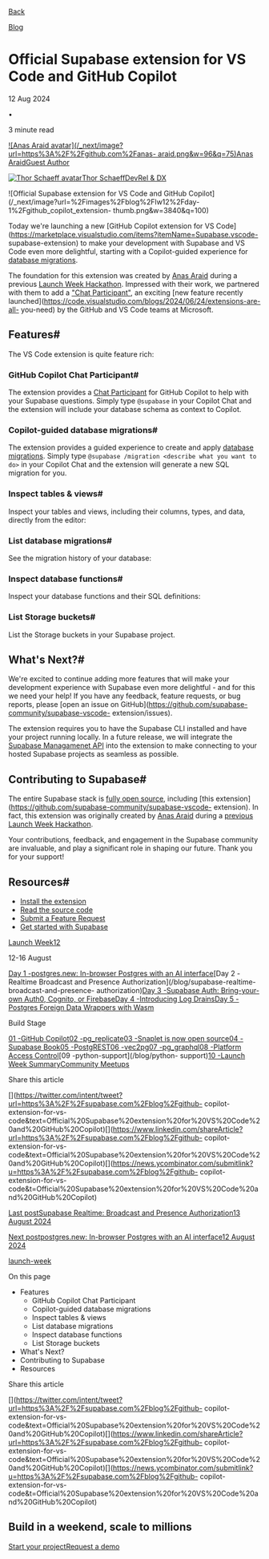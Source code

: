 [Back](/blog)

[Blog](/blog)

# Official Supabase extension for VS Code and GitHub Copilot

12 Aug 2024

•

3 minute read

[![Anas Araid avatar](/_next/image?url=https%3A%2F%2Fgithub.com%2Fanas-
araid.png&w=96&q=75)Anas AraidGuest Author](https://github.com/anas-araid)

[![Thor Schaeff
avatar](/_next/image?url=https%3A%2F%2Fgithub.com%2Fthorwebdev.png&w=96&q=75)Thor
SchaeffDevRel & DX](https://twitter.com/thorwebdev)

![Official Supabase extension for VS Code and GitHub
Copilot](/_next/image?url=%2Fimages%2Fblog%2Flw12%2Fday-1%2Fgithub_copilot_extension-
thumb.png&w=3840&q=100)

Today we're launching a new [GitHub Copilot extension for VS
Code](https://marketplace.visualstudio.com/items?itemName=Supabase.vscode-
supabase-extension) to make your development with Supabase and VS Code even
more delightful, starting with a Copilot-guided experience for [database
migrations](/docs/guides/cli/local-development#database-migrations).

The foundation for this extension was created by [Anas
Araid](https://github.com/anas-araid) during a previous [Launch Week
Hackathon](https://twitter.com/anas_araid/status/1736641409094988033).
Impressed with their work, we partnered with them to add a ["Chat
Participant"](https://code.visualstudio.com/api/extension-guides/chat), an
exciting [new feature recently
launched](https://code.visualstudio.com/blogs/2024/06/24/extensions-are-all-
you-need) by the GitHub and VS Code teams at Microsoft.

## Features#

The VS Code extension is quite feature rich:

### GitHub Copilot Chat Participant#

The extension provides a [Chat
Participant](https://code.visualstudio.com/api/extension-guides/chat) for
GitHub Copilot to help with your Supabase questions. Simply type `@supabase`
in your Copilot Chat and the extension will include your database schema as
context to Copilot.

### Copilot-guided database migrations#

The extension provides a guided experience to create and apply [database
migrations](/docs/guides/cli/local-development#database-migrations). Simply
type `@supabase /migration <describe what you want to do>` in your Copilot
Chat and the extension will generate a new SQL migration for you.

### Inspect tables & views#

Inspect your tables and views, including their columns, types, and data,
directly from the editor:

### List database migrations#

See the migration history of your database:

### Inspect database functions#

Inspect your database functions and their SQL definitions:

### List Storage buckets#

List the Storage buckets in your Supabase project.

## What's Next?#

We're excited to continue adding more features that will make your development
experience with Supabase even more delightful - and for this we need your
help! If you have any feedback, feature requests, or bug reports, please [open
an issue on GitHub](https://github.com/supabase-community/supabase-vscode-
extension/issues).

The extension requires you to have the Supabase CLI installed and have your
project running locally. In a future release, we will integrate the [Supabase
Managamenet API](/docs/reference/api/introduction) into the extension to make
connecting to your hosted Supabase projects as seamless as possible.

## Contributing to Supabase#

The entire Supabase stack is [fully open source](/open-source), including
[this extension](https://github.com/supabase-community/supabase-vscode-
extension). In fact, this extension was originally created by [Anas
Araid](https://github.com/anas-araid) during a [previous Launch Week
Hackathon](https://twitter.com/anas_araid/status/1736641409094988033).

Your contributions, feedback, and engagement in the Supabase community are
invaluable, and play a significant role in shaping our future. Thank you for
your support!

## Resources#

  * [Install the extension](https://marketplace.visualstudio.com/items?itemName=Supabase.vscode-supabase-extension)
  * [Read the source code](https://github.com/supabase-community/supabase-vscode-extension)
  * [Submit a Feature Request](https://github.com/supabase-community/supabase-vscode-extension/issues)
  * [Get started with Supabase](https://database.new)

[Launch Week12](/launch-week)

12-16 August

[Day 1 -postgres.new: In-browser Postgres with an AI
interface](/blog/postgres-new)[Day 2 -Realtime Broadcast and Presence
Authorization](/blog/supabase-realtime-broadcast-and-presence-
authorization)[Day 3 -Supabase Auth: Bring-your-own Auth0, Cognito, or
Firebase](/blog/third-party-auth-mfa-phone-send-hooks)[Day 4 -Introducing Log
Drains](/blog/log-drains)[Day 5 -Postgres Foreign Data Wrappers with
Wasm](/blog/postgres-foreign-data-wrappers-with-wasm)

Build Stage

[01 -GitHub Copilot](/blog/github-copilot-extension-for-vs-code)[02
-pg_replicate](https://news.ycombinator.com/item?id=41209994)[03 -Snaplet is
now open source](/blog/snaplet-is-now-open-source)[04 -Supabase
Book](/blog/supabase-book-by-david-lorenz)[05
-PostgREST](/blog/postgrest-12-2)[06 -vec2pg](/blog/vec2pg)[07
-pg_graphql](/blog/pg-graphql-1-5-7)[08 -Platform Access
Control](/blog/platform-access-control)[09 -python-support](/blog/python-
support)[10 -Launch Week Summary](/blog/launch-week-12-top-10)[Community
Meetups](/launch-week#meetups)

Share this article

[](https://twitter.com/intent/tweet?url=https%3A%2F%2Fsupabase.com%2Fblog%2Fgithub-
copilot-extension-for-vs-
code&text=Official%20Supabase%20extension%20for%20VS%20Code%20and%20GitHub%20Copilot)[](https://www.linkedin.com/shareArticle?url=https%3A%2F%2Fsupabase.com%2Fblog%2Fgithub-
copilot-extension-for-vs-
code&text=Official%20Supabase%20extension%20for%20VS%20Code%20and%20GitHub%20Copilot)[](https://news.ycombinator.com/submitlink?u=https%3A%2F%2Fsupabase.com%2Fblog%2Fgithub-
copilot-extension-for-vs-
code&t=Official%20Supabase%20extension%20for%20VS%20Code%20and%20GitHub%20Copilot)

[Last postSupabase Realtime: Broadcast and Presence Authorization13 August
2024](/blog/supabase-realtime-broadcast-and-presence-authorization)

[Next postpostgres.new: In-browser Postgres with an AI interface12 August
2024](/blog/postgres-new)

[launch-week](/blog/tags/launch-week)

On this page

  * Features
    * GitHub Copilot Chat Participant
    * Copilot-guided database migrations
    * Inspect tables & views
    * List database migrations
    * Inspect database functions
    * List Storage buckets
  * What's Next?
  * Contributing to Supabase
  * Resources

Share this article

[](https://twitter.com/intent/tweet?url=https%3A%2F%2Fsupabase.com%2Fblog%2Fgithub-
copilot-extension-for-vs-
code&text=Official%20Supabase%20extension%20for%20VS%20Code%20and%20GitHub%20Copilot)[](https://www.linkedin.com/shareArticle?url=https%3A%2F%2Fsupabase.com%2Fblog%2Fgithub-
copilot-extension-for-vs-
code&text=Official%20Supabase%20extension%20for%20VS%20Code%20and%20GitHub%20Copilot)[](https://news.ycombinator.com/submitlink?u=https%3A%2F%2Fsupabase.com%2Fblog%2Fgithub-
copilot-extension-for-vs-
code&t=Official%20Supabase%20extension%20for%20VS%20Code%20and%20GitHub%20Copilot)

## Build in a weekend, scale to millions

[Start your project](https://supabase.com/dashboard)[Request a
demo](/contact/sales)

